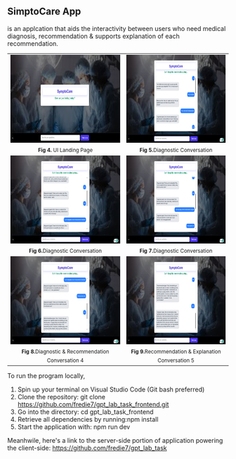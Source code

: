 ## SimptoCare App
is an applcation that aids the interactivity between users who need medical diagnosis, recommendation & supports explanation of each recommendation. 

<table>
  <tr>
    <td align="center">
      <img src="https://github.com/fredie7/gpt_lab_task_frontend/blob/main/UI%20(3776).png?raw=true" height="200"><br>
      <sub><b>Fig 4.</b> UI Landing Page</sub>
    </td>
    <td align="center">
      <img src="https://github.com/fredie7/gpt_lab_task_frontend/blob/main/conversation_1%20(3763).png?raw=true" height="200"><br>
      <sub><b>Fig 5.</b>Diagnostic Conversation</sub>
    </td>
  </tr>
  <tr>
    <td align="center">
      <img src="https://github.com/fredie7/gpt_lab_task_frontend/blob/main/conversation_2%20(3764).png?raw=true" height="200"><br>
      <sub><b>Fig 6.</b>Diagnostic Conversation</sub>
    </td>
    <td align="center">
      <img src="https://github.com/fredie7/gpt_lab_task_frontend/blob/main/conversation_3%20(3765).png?raw=true" height="200"><br>
      <sub><b>Fig 7.</b>Diagnostic Conversation</sub>
    </td>
  </tr>
  <tr>
    <td align="center">
      <img src="https://github.com/fredie7/gpt_lab_task_frontend/blob/main/conversation_4%20(3766).png?raw=true" height="200"><br>
      <sub><b>Fig 8.</b>Diagnostic & Recommendation Conversation 4</sub>
    </td>
    <td align="center">
      <img src="https://github.com/fredie7/gpt_lab_task_frontend/blob/main/conversation_5%20(3767).png?raw=true" height="200"><br>
      <sub><b>Fig 9.</b>Recommendation & Explanation Conversation 5</sub>
    </td>
  </tr>
</table>

To run the program locally,
1. Spin up your terminal on Visual Studio Code (Git bash preferred)
2. Clone the repository: git clone https://github.com/fredie7/gpt_lab_task_frontend.git
3. Go into the directory: cd gpt_lab_task_frontend
4. Retrieve all dependencies by running:npm install
5. Start the application with: npm run dev

Meanhwile, here's a link to the server-side portion of application powering the client-side: https://github.com/fredie7/gpt_lab_task
